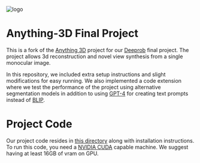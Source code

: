 ![logo](logo.jpg)
# Anything-3D Final Project
This is a fork of the [Anything 3D](https://github.com/Anything-of-anything/Anything-3D/tree/main/AnyObject3D) project for our [Deeprob](https://deeprob.org/w24/) final project. The project allows 3d reconstruction and novel view synthesis from a single monocular image. 

In this repository, we included extra setup instructions and slight modifications for easy running. We also implemented a code extension where we test the performance of the project using alternative segmentation models in addition to using [GPT-4](https://openai.com/gpt-4) for creating text prompts instead of [BLIP](https://github.com/salesforce/BLIP).

# Project Code
Our project code resides in [this directory](https://github.com/averyyyyyy/Anything-3D/tree/main/AnyObject3D) along with installation instructions. To run this code, you need a [NVIDIA CUDA](https://developer.nvidia.com/cuda-toolkit) capable machine. We suggest having at least 16GB of vram on GPU.



